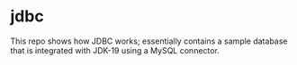 # jdbc
This repo shows how JDBC works; essentially contains a sample database that is integrated with JDK-19 using a MySQL connector.
